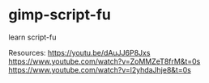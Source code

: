 # gimp-script-fu
learn script-fu

Resources:
https://youtu.be/dAuJJ6P8Jxs
https://www.youtube.com/watch?v=ZoMMZeT8frM&t=0s
https://www.youtube.com/watch?v=l2yhdaJhje8&t=0s

